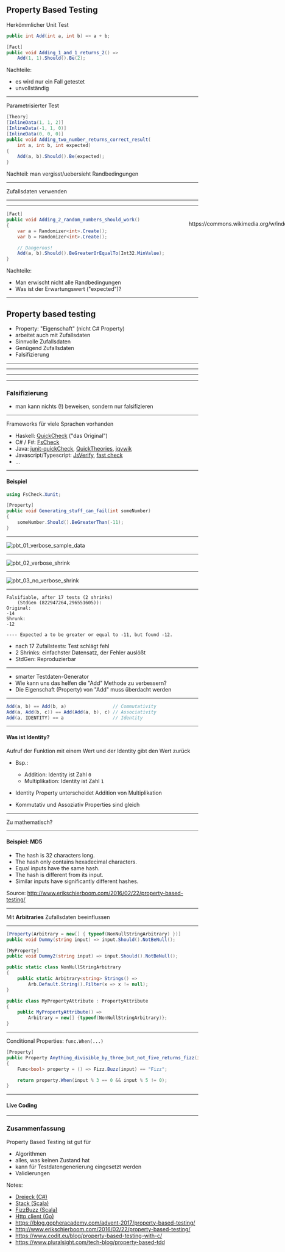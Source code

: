 ## Property Based Testing


Herkömmlicher Unit Test

```csharp
public int Add(int a, int b) => a + b;
```

```csharp
[Fact]
public void Adding_1_and_1_returns_2() =>
    Add(1, 1).Should().Be(2);
```

Nachteile: <!-- .element: class="fragment" data-fragment-index="1" -->
- es wird nur ein Fall getestet  <!-- .element: class="fragment" data-fragment-index="2" -->
- unvollständig  <!-- .element: class="fragment" data-fragment-index="3" -->

---

Parametrisierter Test

```csharp
[Theory]
[InlineData(1, 1, 2)]
[InlineData(-1, 1, 0)]
[InlineData(0, 0, 0)]
public void Adding_two_number_returns_correct_result(
    int a, int b, int expected)
{
    Add(a, b).Should().Be(expected);
}
```

Nachteil: man vergisst/uebersieht Randbedingungen <!-- .element: class="fragment" data-fragment-index="1" -->

---

Zufallsdaten verwenden

---

<!-- .slide: data-background="./images/xkcd_random_number.png" data-background-size="contain" -->

<div style="position: absolute; top: 630px; right: -16%;">
  <p class="img-src">https://xkcd.com/221/</p>
</div>

---

```csharp
[Fact]
public void Adding_2_random_numbers_should_work()
{
    var a = Randomizer<int>.Create();
    var b = Randomizer<int>.Create();

    // Dangerous!
    Add(a, b).Should().BeGreaterOrEqualTo(Int32.MinValue);
}
```

Nachteile: <!-- .element: class="fragment" data-fragment-index="1" --> 
- Man erwischt nicht alle Randbedingungen <!-- .element: class="fragment" data-fragment-index="2" -->
- Was ist der Erwartungswert ("expected")? <!-- .element: class="fragment" data-fragment-index="3" -->
---

## Property based testing

- Property: "Eigenschaft" (nicht C# Property) <!-- .element: class="fragment" data-fragment-index="1" -->
- arbeitet auch mit Zufallsdaten <!-- .element: class="fragment" data-fragment-index="2" -->
- Sinnvolle Zufallsdaten <!-- .element: class="fragment" data-fragment-index="3" -->
- Genügend Zufallsdaten <!-- .element: class="fragment" data-fragment-index="4" -->
- Falsifizierung <!-- .element: class="fragment" data-fragment-index="5" -->

---

<!-- .slide: data-background="./images/Karl_Popper.jpg" data-background-size="contain" -->

<div style="position: absolute; top: 630px; right: -16%;">
  <p class="img-src">https://commons.wikimedia.org/w/index.php?curid=9694262</p>
</div>

---

<!-- .slide: data-background="./images/Screenshot_from_2019-01-24_21-58-06_falsifikation.png" data-background-size="contain" -->

---

<!-- .slide: data-background="./images/Screenshot_from_2019-01-24_22-01-01_falsifizierung_schwaene.png" data-background-size="contain" -->

---

### Falsifizierung

- man kann nichts (!) beweisen, sondern nur falsifizieren

---

Frameworks für viele Sprachen vorhanden
- Haskell: [QuickCheck](http://hackage.haskell.org/package/QuickCheck) ("das Original")
- C# / F#: [FsCheck](https://fscheck.github.io/FsCheck/)
- Java: [junit-quickCheck](https://github.com/pholser/junit-quickcheck), [QuickTheories](https://github.com/ncredinburgh/QuickTheories), [jqvwik](https://jqwik.net/)
- Javascript/Typescript: [JsVerify](http://jsverify.github.io/), [fast check](https://github.com/dubzzz/fast-check)
- ...
  
---

#### Beispiel

```csharp
using FsCheck.Xunit;

[Property]
public void Generating_stuff_can_fail(int someNumber)
{
    someNumber.Should().BeGreaterThan(-11);
}
```

---

![pbt_01_verbose_sample_data](images/pbt_01_verbose_sample_data.png)

---

![pbt_02_verbose_shrink](images/pbt_02_verbose_shrink.png)

---

![pbt_03_no_verbose_shrink](images/pbt_03_no_verbose_shrink.png)

---

```
Falsifiable, after 17 tests (2 shrinks) 
    (StdGen (822947264,296551605)):
Original:
-14
Shrunk:
-12

---- Expected a to be greater or equal to -11, but found -12.
```

- nach 17 Zufallstests: Test schlägt fehl <!-- .element: class="fragment" data-fragment-index="1" -->
- 2 Shrinks: einfachster Datensatz, der Fehler auslößt <!-- .element: class="fragment" data-fragment-index="2" -->
- StdGen: Reproduzierbar <!-- .element: class="fragment" data-fragment-index="3" -->

---

- smarter Testdaten-Generator
- Wie kann uns das helfen die "Add" Methode zu verbessern? <!-- .element: class="fragment" data-fragment-index="1" -->
- Die Eigenschaft (Property) von "Add" muss überdacht werden <!-- .element: class="fragment" data-fragment-index="2" -->

---

```csharp
Add(a, b) == Add(b, a)                 // Commutativity
Add(a, Add(b, c)) == Add(Add(a, b), c) // Associativity
Add(a, IDENTITY) == a                  // Identity
```

----

#### Was ist Identity?

Aufruf der Funktion mit einem Wert und der Identity gibt den Wert zurück

- Bsp.:
  - Addition: Identity ist Zahl `0`
  - Multiplikation: Identity ist Zahl `1`

- Identity Property unterscheidet Addition von Multiplikation
- Kommutativ und Assoziativ Properties sind gleich


---

Zu mathematisch?

---

#### Beispiel: MD5

- The hash is 32 characters long.
- The hash only contains hexadecimal characters.
- Equal inputs have the same hash.
- The hash is different from its input.
- Similar inputs have significantly different hashes.

Source: http://www.erikschierboom.com/2016/02/22/property-based-testing/

---

Mit **Arbitraries** Zufallsdaten beeinflussen

---

```csharp
[Property(Arbitrary = new[] { typeof(NonNullStringArbitrary) })]
public void Dummy(string input) => input.Should().NotBeNull();
```

```csharp
[MyProperty]
public void Dummy2(string input) => input.Should().NotBeNull();
```

```csharp
public static class NonNullStringArbitrary
{
    public static Arbitrary<string> Strings() => 
        Arb.Default.String().Filter(x => x != null);
}
```

```csharp
public class MyPropertyAttribute : PropertyAttribute
{
    public MyPropertyAttribute() => 
        Arbitrary = new[] {typeof(NonNullStringArbitrary)};
}
```

---

Conditional Properties: `func.When(...)`

```csharp
[Property]
public Property Anything_divisible_by_three_but_not_five_returns_fizz(int input)
{
    Func<bool> property = () => Fizz.Buzz(input) == "Fizz";

    return property.When(input % 3 == 0 && input % 5 != 0);
}
```

---

#### Live Coding

---

### Zusammenfassung

Property Based Testing ist gut für

- Algorithmen
- alles, was keinen Zustand hat
- kann für Testdatengenerierung eingesetzt werden
- Validierungen

Notes:

- [Dreieck (C#)](https://techbeacon.com/app-dev-testing/how-make-your-code-bulletproof-property-testing)
- [Stack (Scala)](https://hackernoon.com/exploring-property-based-testing-with-scalacheck-simple-examples-bcdc34600810)
- [FizzBuzz (Scala)](https://hackernoon.com/exploring-property-based-testing-with-scalacheck-simple-examples-bcdc34600810)
- [Http client (Go)](https://dev.to/quii/property-based-testing-in-real-life-4db8)
- https://blog.gopheracademy.com/advent-2017/property-based-testing/
- http://www.erikschierboom.com/2016/02/22/property-based-testing/
- https://www.codit.eu/blog/property-based-testing-with-c/
- https://www.pluralsight.com/tech-blog/property-based-tdd

